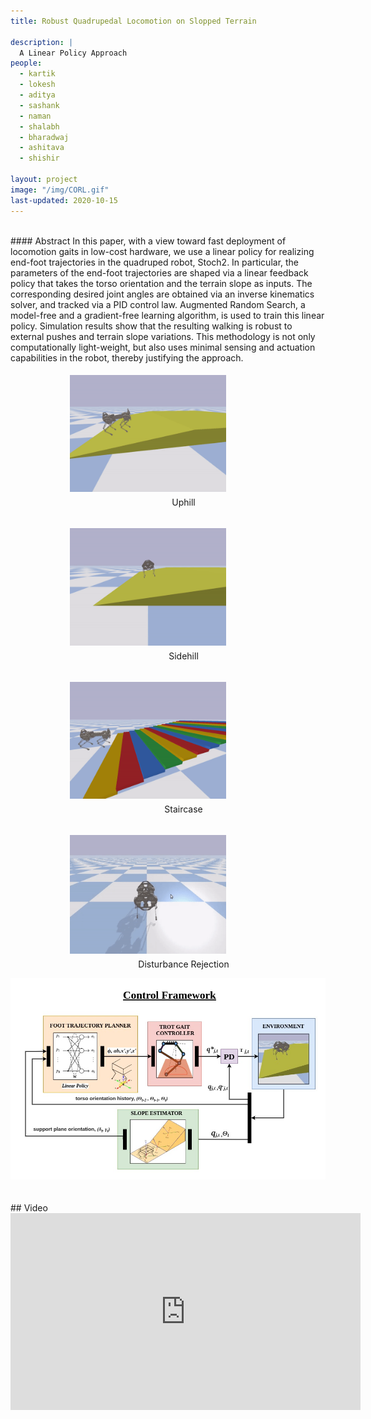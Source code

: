 ```yaml
---
title: Robust Quadrupedal Locomotion on Slopped Terrain

description: |
  A Linear Policy Approach 
people:
  - kartik
  - lokesh
  - aditya
  - sashank
  - naman
  - shalabh
  - bharadwaj 
  - ashitava
  - shishir

layout: project
image: "/img/CORL.gif"
last-updated: 2020-10-15
---
```


<br>
#### Abstract
In this paper, with a view toward fast deployment of locomotion gaits in low-cost hardware, we use a linear policy for realizing end-foot trajectories in the quadruped robot, Stoch2. In particular, the parameters of the end-foot trajectories are shaped via a linear feedback policy that takes the torso orientation and the terrain slope as inputs.
The corresponding desired joint angles are obtained via an inverse kinematics solver, and tracked via a PID control law.
Augmented Random Search, a model-free and a gradient-free learning algorithm, is used to train this linear policy. Simulation results show that the resulting walking is robust to external pushes and terrain slope variations.
This methodology is not only computationally light-weight, but also uses minimal sensing and actuation capabilities in the robot, thereby justifying the approach.
 

<div style="padding-left:50px" class="row">
<div class="column">
        <figure>  
        <img style="padding:5px" src="/img/stoch2uphill.gif" alt="uphill" width="250" />
        <figcaption style="text-align:center"> Uphill </figcaption>
        </figure>
 </div>
  
 <div class="column">
        <figure>
        <img style="padding:5px" src="/img/stoch2sidehill.gif" alt="sidehill" width="250"/>
        <figcaption style="text-align:center"> Sidehill </figcaption>
        </figure>
  </div>
  
   <div class="column">
        <figure>
        <img style="padding:5px" src="/img/stoch2stair1.gif" alt="staircse" width="250" />
        <figcaption style="text-align:center"> Staircase </figcaption>
        </figure>
    </div>
    
  <div class="column">
        <figure>
        <img style="padding:5px" src="/img/stoch2dist.gif" alt="disturbance" width="250" height="190"/>
        <figcaption style="text-align:center"> Disturbance Rejection </figcaption>
        </figure>
    </div>
</div>

<div style="text-align:center">
<img src="/img/control_arch.jpg" alt="drawing" width="700"/>
</div>
<br>
<br>
## Video
<br>
<iframe width="560" height="315" src="https://www.youtube.com/embed/RCDVh5zWr7A" frameborder="0" allow="accelerometer; autoplay; clipboard-write; encrypted-media; gyroscope; picture-in-picture" allowfullscreen></iframe>
<br>
<br>